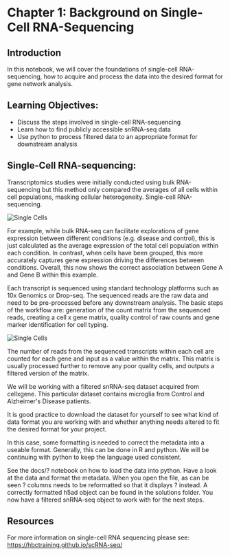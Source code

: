 # Chapter 1: Background on Single-Cell RNA-Sequencing

## Introduction

In this notebook, we will cover the foundations of single-cell RNA-sequencing, how to acquire and process the data into the desired format for gene network analysis.

## Learning Objectives:
- Discuss the steps involved in single-cell RNA-sequencing
- Learn how to find publicly accessible snRNA-seq data
- Use python to process filtered data to an appropriate format for downstream analysis

## Single-Cell RNA-sequencing:

Transcriptomics studies were initially conducted using bulk RNA-sequencing but this method only compared the averages of all cells within cell populations, masking cellular heterogeneity. Single-cell RNA-sequencing. 

![Single Cells]()

For example, while bulk RNA-seq can facilitate explorations of gene expression between different conditions (e.g. disease and control), this is just calculated as the average expression of the total cell population within each condition. In contrast, when cells have been grouped, this more accurately captures gene expression driving the differences between conditions. Overall, this now shows the correct association between Gene A and Gene B within this example. 

Each transcript is sequenced using standard technology platforms such as 10x Genomics or Drop-seq.  The sequenced reads are the raw data and need to be pre-processed before any downstream analysis. The basic steps of the workflow are: generation of the count matrix from the sequenced reads, creating a cell x gene matrix, quality control of raw counts and gene marker identification for cell typing.

![Single Cells]()

The number of reads from the sequenced transcripts within each cell are counted for each gene and input as a value within the matrix. This matrix is usually processed further to remove any poor quality cells, and outputs a filtered version of the matrix.

We will be working with a filtered snRNA-seq dataset acquired from cellxgene. This particular dataset contains microglia from Control and Alzheimer's Disease patients.

It is good practice to download the dataset for yourself to see what kind of data format you are working with and whether anything needs altered to fit the desired format for your project.

In this case, some formatting is needed to correct the metadata into a useable format. Generally, this can be done in R and python. We will be continuing with python to keep the language used consistent.

See the docs/? notebook on how to load the data into python. Have a look at the data and format the metadata. When you open the file, as can be seen ? columns needs to be reformatted so that it displays ? instead.
A correctly formatted h5ad object can be found in the solutions folder.
You now have a filtered snRNA-seq object to work with for the next steps.


## Resources
For more information on single-cell RNA sequencing please see: https://hbctraining.github.io/scRNA-seq/


